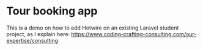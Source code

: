 # <Student project> Tour booking app

This is a demo on how to add Hotwire on an existing Laravel student project, as I explain here:
https://www.coding-crafting-consulting.com/our-expertise/consulting
